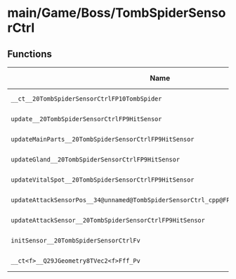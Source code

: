 # main/Game/Boss/TombSpiderSensorCtrl

## Functions

| Name | Address | Match % |
|------|---------|---------|
| `__ct__20TombSpiderSensorCtrlFP10TombSpider` | `0x80084FE8` | :x: (0.0%) |
| `update__20TombSpiderSensorCtrlFP9HitSensor` | `0x80084FF0` | :x: (0.0%) |
| `updateMainParts__20TombSpiderSensorCtrlFP9HitSensor` | `0x80085068` | :x: (0.0%) |
| `updateGland__20TombSpiderSensorCtrlFP9HitSensor` | `0x80085158` | :x: (0.0%) |
| `updateVitalSpot__20TombSpiderSensorCtrlFP9HitSensor` | `0x800852C0` | :x: (0.0%) |
| `updateAttackSensorPos__34@unnamed@TombSpiderSensorCtrl_cpp@FP9HitSensorPC9LiveActor` | `0x800853DC` | :x: (0.0%) |
| `updateAttackSensor__20TombSpiderSensorCtrlFP9HitSensor` | `0x80085498` | :x: (0.0%) |
| `initSensor__20TombSpiderSensorCtrlFv` | `0x80085654` | :x: (0.0%) |
| `__ct<f>__Q29JGeometry8TVec2<f>Fff_Pv` | `0x8008585C` | :x: (0.0%) |